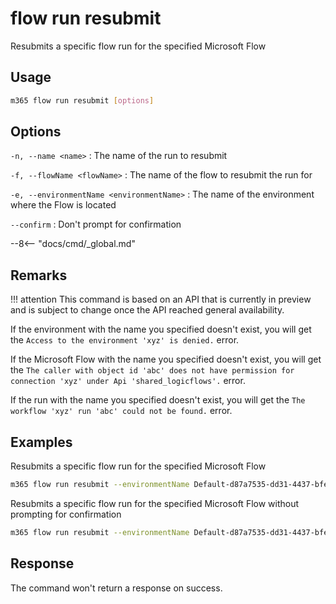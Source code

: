 # flow run resubmit

Resubmits a specific flow run for the specified Microsoft Flow

## Usage

```sh
m365 flow run resubmit [options]
```

## Options

`-n, --name <name>`
: The name of the run to resubmit

`-f, --flowName <flowName>`
: The name of the flow to resubmit the run for

`-e, --environmentName <environmentName>`
: The name of the environment where the Flow is located

`--confirm`
: Don't prompt for confirmation

--8<-- "docs/cmd/_global.md"

## Remarks

!!! attention
    This command is based on an API that is currently in preview and is subject to change once the API reached general availability.

If the environment with the name you specified doesn't exist, you will get the `Access to the environment 'xyz' is denied.` error.

If the Microsoft Flow with the name you specified doesn't exist, you will get the `The caller with object id 'abc' does not have permission for connection 'xyz' under Api 'shared_logicflows'.` error.

If the run with the name you specified doesn't exist, you will get the `The workflow 'xyz' run 'abc' could not be found.` error.

## Examples

Resubmits a specific flow run for the specified Microsoft Flow

```sh
m365 flow run resubmit --environmentName Default-d87a7535-dd31-4437-bfe1-95340acd55c5 --flowName 5923cb07-ce1a-4a5c-ab81-257ce820109a --name 08586653536760200319026785874CU62
```

Resubmits a specific flow run for the specified Microsoft Flow without prompting for confirmation

```sh
m365 flow run resubmit --environmentName Default-d87a7535-dd31-4437-bfe1-95340acd55c5 --flowName 5923cb07-ce1a-4a5c-ab81-257ce820109a --name 08586653536760200319026785874CU62 --confirm
```

## Response

The command won't return a response on success.
